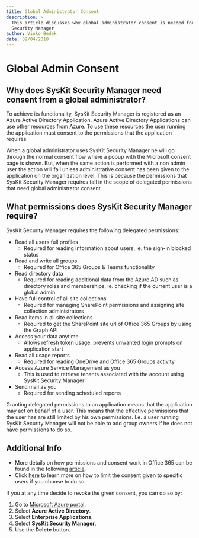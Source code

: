 ```yaml
---
title: Global Administrator Consent
description: >
  This article discusses why global administrator consent is needed for SysKit
  Security Manager
author: Vinko Bedek
date: 09/04/2018
---
```


# Global Admin Consent

## Why does SysKit Security Manager need consent from a global administrator?

To achieve its functionality, SysKit Security Manager is registered as an Azure Active Directory Application. Azure Active Directory Applications can use other resources from Azure. To use these resources the user running the application must consent to the permissions that the application requires.

When a global administrator uses SysKit Security Manager he will go through the normal consent flow where a popup with the Microsoft consent page is shown. But, when the same action is performed with a non admin user the action will fail unless administrative consent has been given to the application on the organization level. This is because the permissions that SysKit Security Manager requires fall in the scope of delegated permissions that need global administrator consent.

## What permissions does SysKit Security Manager require?

SysKit Security Manager requires the following delegated permissions:

* Read all users full profiles
  * Required for reading information about users, ie. the sign-in blocked status
* Read and write all groups
  * Required for Office 365 Groups & Teams functionality
* Read directory data
  * Required for reading additional data from the Azure AD such as directory roles and memberships, ie. checking if the current user is a global admin
* Have full control of all site collections
  * Required for managing SharePoint permissions and assigning site collection administrators
* Read items in all site collections
  * Required to get the SharePoint site url of Office 365 Groups by using the Graph API
* Access your data anytime
  * Allows refresh token usage, prevents unwanted login prompts on application start
* Read all usage reports
  * Required for reading OneDrive and Office 365 Groups activity
* Access Azure Service Management as you
  * This is used to retrieve tenants associated with the account using SysKit Security Manager
* Send mail as you
  * Required for sending scheduled reports

Granting delegated permissions to an application means that the application may act on behalf of a user. This means that the effective permissions that the user has are still limited by his own permissions. I.e. a user running SysKit Security Manager will not be able to add group owners if he does not have permissions to do so.

## Additional Info

* More details on how permissions and consent work in Office 365 can be found in the following [article](https://docs.microsoft.com/en-us/azure/active-directory/develop/v2-permissions-and-consent).  
* Click [here](https://docs.microsoft.com/en-us/azure/active-directory/active-directory-applications-guiding-developers-requiring-user-assignment) to learn more on how to limit the consent given to specific users if you choose to do so.

If you at any time decide to revoke the given consent, you can do so by:

1. Go to [Microsoft Azure portal](https://portal.azure.com).
2. Select **Azure Active Directory**.
3. Select **Enterprise Applications**.
4. Select **SysKit Security Manager**.
5. Use the **Delete** button.

